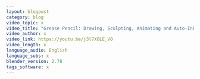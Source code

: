 ```yaml
---
layout: blogpost
category: blog
video_topic: x
video_title: "Grease Pencil: Drawing, Sculpting, Animating and Auto-InBetweening"
video_author: x
video_link: https://youtu.be/j3l7XOLE_V0
video_length: x
language_audio: English
language_subs: x
blender_version: 2.78
tags_software: x
---
```

